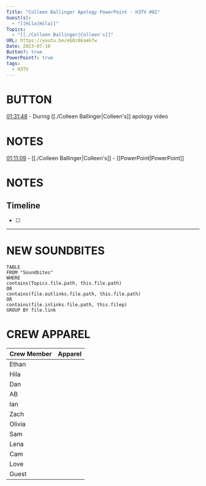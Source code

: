 ```yaml
---
Title: "Colleen Ballinger Apology PowerPoint - H3TV #82"
Guest(s):
  - "[[Hila|Hila]]"
Topics:
  - "[[./Colleen Ballinger|Colleen's]]"
URL: https://youtu.be/eb8z8kaekfw
Date: 2023-07-10
Button?: true
PowerPoint?: true
tags:
  - H3TV
---
```

# BUTTON
[01:31:48](https://www.youtube.com/watch?v=eb8z8kaekfw&t=5507s) - During [[./Colleen Ballinger|Colleen's]] apology video
# NOTES
[01:11:09](https://youtu.be/eb8z8kaekfw?t=4268) - [[./Colleen Ballinger|Colleen's]] - [[PowerPoint|PowerPoint]]

# NOTES

## Timeline
- [ ] 


___
# NEW SOUNDBITES
``` dataview
TABLE
FROM "Soundbites"
WHERE 
contains(Topics.file.path, this.file.path) 
OR 
contains(file.outlinks.file.path, this.file.path)
OR
contains(file.inlinks.file.path, this.filep)
GROUP BY file.link
```

# CREW APPAREL

| Crew Member | Apparel |
| ----------- | ------- |
| Ethan       |         |
| Hila        |         |
| Dan         |         |
| AB          |         |
| Ian         |         |
| Zach        |         |
| Olivia      |         |
| Sam         |         |
| Lena        |         |
| Cam         |         |
| Love        |         |
| Guest       |         |